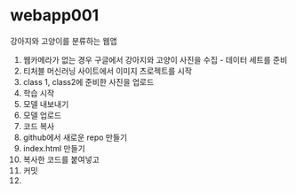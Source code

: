 # webapp001
강아지와 고양이를 분류하는 웹앱
1. 웹카메라가 없는 경우 구글에서 강아지와 고양이 사진을 수집 - 데이터 세트를 준비
2. 티처블 머신러닝 사이트에서 이미지 츠로젝트를 시작
3. class 1, class2에 준비한 사진을 업로드
4. 학습 시작
5. 모델 내보내기
6. 모델 업로드
7. 코드 복사
8. github에서 새로운 repo 만들기
9. index.html 만들기
10. 복사한 코드를 붙여넣고
11. 커밋
12. 
